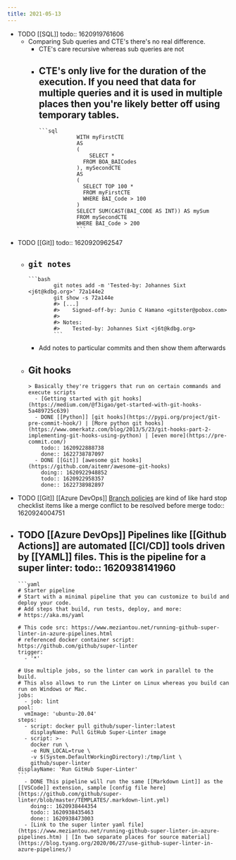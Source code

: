 ```yaml
---
title: 2021-05-13
---
```


- TODO [[SQL]]
  todo:: 1620919761606
	- Comparing Sub queries and CTE's there's no real difference.
		- CTE's care recursive whereas sub queries are not
		- CTE's only live for the duration of the execution. If you need that data for multiple queries and it is used in multiple places then you're likely better off using temporary tables.
			-
			  ```sql
			  			  WITH myFirstCTE
			  			  AS
			  			  (
			  			      SELECT * 
			  			  	FROM BOA_BAICodes
			  			  ), mySecondCTE
			  			  AS
			  			  (
			  			  	SELECT TOP 100 *
			  			  	FROM myFirstCTE
			  			  	WHERE BAI_Code > 100
			  			  )
			  			  SELECT SUM(CAST(BAI_CODE AS INT)) AS mySum
			  			  FROM mySecondCTE
			  			  WHERE BAI_Code > 200
			  			  ```
- TODO [[Git]]
  todo:: 1620920962547
	- `git notes`
		-
		  ```bash
		  		  git notes add -m 'Tested-by: Johannes Sixt <j6t@kdbg.org>' 72a144e2
		  		  git show -s 72a144e
		  		  #> [...]
		  		  #>    Signed-off-by: Junio C Hamano <gitster@pobox.com>
		  		  #>
		  		  #> Notes:
		  		  #>    Tested-by: Johannes Sixt <j6t@kdbg.org>
		  		  ```
		- Add notes to particular commits and then show them afterwards
	- Git hooks
		-
		  > Basically they're triggers that run on certain commands and execute scripts
			- [Getting started with git hooks](https://medium.com/@f3igao/get-started-with-git-hooks-5a489725c639)
			- DONE [[Python]] [git hooks](https://pypi.org/project/git-pre-commit-hook/) | [More python git hooks](https://www.omerkatz.com/blog/2013/5/23/git-hooks-part-2-implementing-git-hooks-using-python) | [even more](https://pre-commit.com/)
			  todo:: 1620922888738
			  done:: 1622738787097
			- DONE [[Git]] [awesome git hooks](https://github.com/aitemr/awesome-git-hooks)
			  doing:: 1620922948852
			  todo:: 1620922958357
			  done:: 1622738982897
- TODO [[Git]] [[Azure DevOps]] [Branch policies](https://docs.microsoft.com/en-us/azure/devops/repos/git/branch-policies?view=azure-devops) are kind of like hard stop checklist items like a merge conflict to be resolved before merge
  todo:: 1620924004751
- TODO [[Azure DevOps]] Pipelines like [[Github Actions]] are automated [[CI/CD]] tools driven by [[YAML]] files. This is the pipeline for a super linter:
  todo:: 1620938141960
	-
	  ```yaml
	  # Starter pipeline
	  # Start with a minimal pipeline that you can customize to build and deploy your code.
	  # Add steps that build, run tests, deploy, and more:
	  # https://aka.ms/yaml
	  		  
	  # This code src: https://www.meziantou.net/running-github-super-linter-in-azure-pipelines.html
	  # referenced docker container script: https://github.com/github/super-linter
	  trigger:
	    - '*'
	  		  
	  # Use multiple jobs, so the linter can work in parallel to the build.
	  # This also allows to run the Linter on Linux whereas you build can run on Windows or Mac.
	  jobs:
	    - job: lint
	  pool:
	    vmImage: 'ubuntu-20.04'
	  steps:
	    - script: docker pull github/super-linter:latest
	      displayName: Pull GitHub Super-Linter image
	    - script: >-
	      docker run \
	      -e RUN_LOCAL=true \
	      -v $(System.DefaultWorkingDirectory):/tmp/lint \
	      github/super-linter
	  displayName: 'Run GitHub Super-Linter'
	  ```
		- DONE This pipeline will run the same [[Markdown Lint]] as the [[VSCode]] extension, sample [config file here](https://github.com/github/super-linter/blob/master/TEMPLATES/.markdown-lint.yml)
		  doing:: 1620938444354
		  todo:: 1620938435463
		  done:: 1620938473003
		- [Link to the super linter yaml file](https://www.meziantou.net/running-github-super-linter-in-azure-pipelines.htm) | [In two separate places for source material](https://blog.tyang.org/2020/06/27/use-github-super-linter-in-azure-pipelines/)